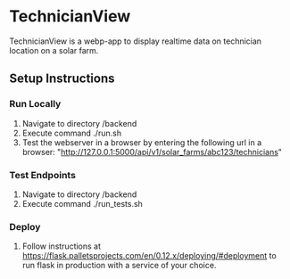 # TechnicianView

TechnicianView is a webp-app to display realtime data on technician location on
a solar farm.

## Setup Instructions

### Run Locally
1. Navigate to directory /backend
2. Execute command ./run.sh
3. Test the webserver in a browser by entering the following url in a browser:
   "http://127.0.0.1:5000/api/v1/solar_farms/abc123/technicians"

### Test Endpoints
1. Navigate to directory /backend
2. Execute command ./run_tests.sh

### Deploy
1. Follow instructions at https://flask.palletsprojects.com/en/0.12.x/deploying/#deployment to run flask in production with a service of your choice.
